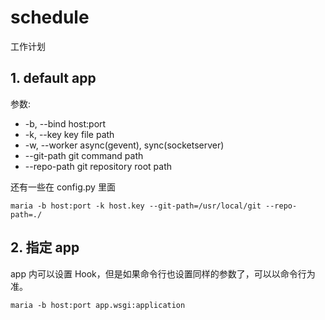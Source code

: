 schedule
=============

工作计划


## 1. default app

参数:

 * -b, --bind host:port
 * -k, --key key file path
 * -w, --worker async(gevent), sync(socketserver)
 * --git-path git command path
 * --repo-path git repository root path

 还有一些在 config.py 里面

`maria -b host:port -k host.key --git-path=/usr/local/git --repo-path=./`


## 2. 指定 app

app 内可以设置 Hook，但是如果命令行也设置同样的参数了，可以以命令行为准。

`maria -b host:port app.wsgi:application`
